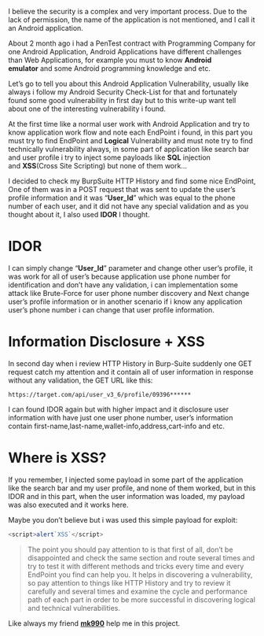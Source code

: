 

I believe the security is a complex and very important process. Due to the lack of permission, the name of the application is not mentioned, and I call it an Android application.

About 2 month ago i had a PenTest contract with Programming Company for one Android Application, Android Applications have different challenges than Web Applications, for example you must to know **Android emulator** and some Android programming knowledge and etc.

Let’s go to tell you about this Android Application Vulnerability, usually like always i follow my Android Security Check-List for that and fortunately found some good vulnerability in first day but to this write-up want tell about one of the interesting vulnerability i found.

At the first time like a normal user work with Android Application and try to know application work flow and note each EndPoint i found, in this part you must try to find EndPoint and **Logical** Vulnerability and must note try to find technically vulnerability always, in some part of application like search bar and user profile i try to inject some payloads like **SQL** injection and **XSS**(Cross Site Scripting) but none of them work…

I decided to check my BurpSuite HTTP History and find some nice EndPoint, One of them was in a POST request that was sent to update the user’s profile information and it was “**User_Id**” which was equal to the phone number of each user, and it did not have any special validation and as you thought about it, I also used **IDOR** I thought.

# IDOR
I can simply change “**User_Id**” parameter and change other user’s profile, it was work for all of user’s because application use phone number for identification and don’t have any validation, i can implementation some attack like Brute-Force for user phone number discovery and Next change user’s profile information or in another scenario if i know any application user’s phone number i can change that user profile information.

# Information Disclosure + XSS
In second day when i review HTTP History in Burp-Suite suddenly one GET request catch my attention and it contain all of user information in response without any validation, the GET URL like this:

```
https://target.com/api/user_v3_6/profile/09396******
```

I can found IDOR again but with higher impact and it disclosure user information with have just one user phone number, user’s information contain first-name,last-name,wallet-info,address,cart-info and etc.

# Where is XSS?
If you remember, I injected some payload in some part of the application like the search bar and my user profile, and none of them worked, but in this IDOR and in this part, when the user information was loaded, my payload was also executed and it works here.

Maybe you don’t believe but i was used this simple payload for exploit:
```js
<script>alert`XSS`</script>
```

> The point you should pay attention to is that first of all, don’t be disappointed and check the same section and route several times and try to test it with different methods and tricks every time and every EndPoint you find can help you. It helps in discovering a vulnerability, so pay attention to things like HTTP History and try to review it carefully and several times and examine the cycle and performance path of each part in order to be more successful in discovering logical and technical vulnerabilities.

Like always my friend [**mk990**](https://medium.com/@mk990) help me in this project.
